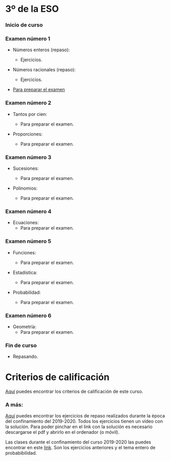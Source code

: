 # 3º de la ESO

### Inicio de curso

### Examen número 1
* Números enteros (repaso):
    + Ejercicios.

* Números racionales (repaso):
    + Ejercicios.

* [Para preparar el examen](e3_examen01_pe.pdf)

### Examen número 2
* Tantos por cien:
  + Para preparar el examen.

* Proporciones:
  + Para preparar el examen.


### Examen número 3
* Sucesiones:
  + Para preparar el examen.

* Polinomios:
  + Para preparar el examen.

### Examen número 4
* Ecuaciones:
  + Para preparar el examen.

### Examen número 5
* Funciones:
  + Para preparar el examen.

* Estadística:
  + Para preparar el examen.

* Probabilidad:
  + Para preparar el examen.


### Examen número 6
* Geometría:
  + Para preparar el examen.


### Fin de curso
* Repasando.


# Criterios de calificación
[Aquí](../criterios/criterios_calificacion.pdf) puedes encontrar los criterios
de calificación de este curso. 

### A más:

[Aquí](e3_pandemia_ct.pdf) puedes encontrar los ejercicios de repaso
realizados durante la época del confinamiento del 2019-2020. Todos los
ejercicios tienen un vídeo con la solución. Para poder pinchar en el link con
la solución es necesario descargarse el pdf y abrirlo en el ordenador (o
móvil).


Las clases durante el confinamiento del curso 2019-2020 las puedes encontrar 
en este [link](../confinamiento/E3A/README.md). Son los ejercicios anteriores
y el tema entero de probabibilidad.

